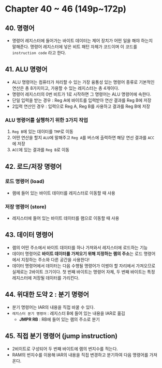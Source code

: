 # Chapter 40 ~ 46 \(149p~172p\)

## 40. 명령어

* 명령어 레지스터에 들어가는 바이트 데이터는 제어 장치가 어떤 일을 해야 하는지 말해준다. 명령어 레지스터에 넣은 비트 패턴 자체가 코드이며 이 코드를 `instruction code` 라고 한다.

## 41. ALU 명령어

* ALU 명령어는 컴퓨터가 처리할 수 있는 가장 융통성 있는 명령어 종류로 기본적인 연산은 총 8가지이고, 가용할 수 있는 레지스터는 총 4개이다.
* 명령어 레지스터의 0번 비트가 1로 시작하면 그 명령어는 ALU 명령어에 속한다.
* 단일 입력을 받는 경우 : Reg A에 바이트를 입력받아 연산 결과를 Reg B에 저장
* 2입력 연산인 경우 : 입력으로 Reg A, Reg B를 사용하고 결과를 Reg B에 저장

### ALU 명령어를 실행하기 위한 3가지 작업

1. `Reg B`에 있는 데이터를 `TMP`로 이동
2. 어떤 연산을 할지 `ALU`에 말해주고 `Reg A`를 버스에 출력하면 해당 연선 결과를 `ACC`에 저장
3. `ACC`에 있는 결과를 `Reg B`로 이동

## 42. 로드/저장 명령어

### 로드 명령어 \(load\)

* 램에 들어 있는 바이트 데이터를 레지스터로 이동할 때 사용

### 저장 명령어 \(store\)

* 레지스터에 들어 있는 바이트 데이터를 램으로 이동할 때 사용

## 43. 데이터 명령어

* 램의 어떤 주소에서 바이트 데이터를 하나 가져와서 레지스터에 로드하는 기능
* 데이터 명령어로 **바이트 데이터를 가져오기 위해 지정하는 램의 주소**는 로드 명령어에서 지정하는 주소와 다른 공간을 사용한다!
* 데이터 명령어에서 데이터는 다음 수행될 명령어가 이썽야 할 자리에서 가져오므로 실제로는 2바이트 크기이다. 첫 번째 바이트는 명령어 자체, 두 번째 바이트는 특정 레지스터에 저장될 데이터를 가리킨다.

## 44. 위대한 도약 2 : 분기 명령어

* 분기 명령어는 IAR의 내용을 직접 바꿀 수 있다.
* `레지스터 분기 명령어` : 레지스터 B에 들어 있는 내용을 IAR로 옮김
  * **JMPR RB** : RB에 들어 있는 램의 주소로 분기

## 45. 직접 분기 명령어 \(jump instruction\)

* 2비이트로 구성되어 두 번째 바이트에 램의 번지수를 적는다.
* RAM의 번지수를 이용해 IAR의 내용을 직접 변경하고 분기하여 다음 명령어를 가져온다.

